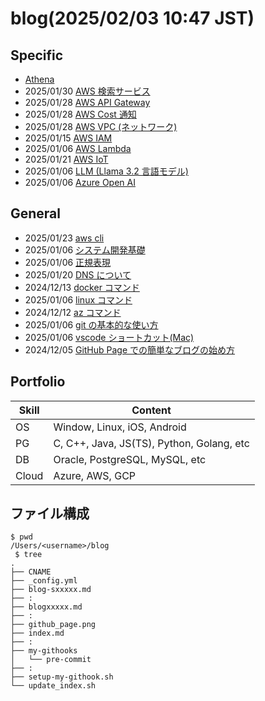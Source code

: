 # blog(2025/02/03 10:47 JST)

## Specific

-  [Athena](./blog-s19athena.md)
- 2025/01/30 [AWS 検索サービス](./blog-s18opensearch.md)
- 2025/01/28 [AWS API Gateway](./blog-s17apigw.md)
- 2025/01/28 [AWS Cost 通知](./blog-s16cost-notification.md)
- 2025/01/28 [AWS VPC (ネットワーク)](./blog-s15aws-VPC.md)
- 2025/01/15 [AWS IAM](./blog-s14aws-IAM.md)
- 2025/01/06 [AWS Lambda](./blog-s13aws-lambda.md)
- 2025/01/21 [AWS IoT](./blog-s12awsiot.md)
- 2025/01/06 [LLM (Llama 3.2 言語モデル)](./blog-s11Llama.md)
- 2025/01/06 [Azure Open AI](./blog-s09aoai.md)

## General

- 2025/01/23 [aws cli](./blog10aws.md)
- 2025/01/06 [システム開発基礎](./blog08process.md)
- 2025/01/06 [正規表現](./blog07re.md)
- 2025/01/20 [DNS について](./blog06DNS.md)
- 2024/12/13 [docker コマンド](./blog05docker.md)
- 2025/01/06 [linux コマンド](./blog05linux.md)
- 2024/12/12 [az コマンド](./blog04.md)
- 2025/01/06 [git の基本的な使い方](./blog03.md)
- 2025/01/06 [vscode ショートカット(Mac)](./blog02.md)
- 2024/12/05 [GitHub Page での簡単なブログの始め方](./blog01.md)

## Portfolio

| Skill | Content                                   |
| ----- | ----------------------------------------- |
| OS    | Window, Linux, iOS, Android               |
| PG    | C, C++, Java, JS(TS), Python, Golang, etc |
| DB    | Oracle, PostgreSQL, MySQL, etc            |
| Cloud | Azure, AWS, GCP                           |

## ファイル構成

```
$ pwd
/Users/<username>/blog
 $ tree
.
├── CNAME
├── _config.yml
├── blog-sxxxxx.md
├── :
├── blogxxxxx.md
├── :
├── github_page.png
├── index.md
├── :
├── my-githooks
│   └── pre-commit
├── :
├── setup-my-githook.sh
└── update_index.sh

```
